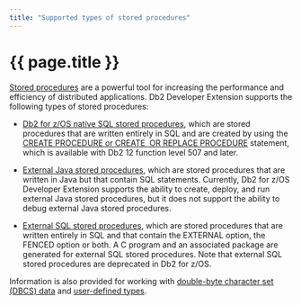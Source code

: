 ```yaml
---
title: "Supported types of stored procedures"
---
```


# {{ page.title }}

[Stored procedures](https://www.ibm.com/support/knowledgecenter/en/SSEPEK_13.0.0/apsg/src/tpc/db2z_storedprocedure.html) are a powerful tool for increasing the performance and efficiency of distributed applications. Db2 Developer Extension supports the following types of stored procedures:

- [Db2 for z/OS native SQL stored procedures]({{site.baseurl}}/docs/working-with-stored-procedures/creating-native-sql-stored-procedures.html), which are stored procedures that are written entirely in SQL and are created by using the [CREATE PROCEDURE or CREATE  OR REPLACE PROCEDURE](https://www.ibm.com/support/knowledgecenter/SSEPEK_13.0.0/sqlref/src/tpc/db2z_sql_createproceduresqlnative.html) statement, which is available with Db2 12 function level 507 and later.

- [External Java stored procedures]({{site.baseurl}}/docs/working-with-stored-procedures/creating-external-java-stored-procedures.html), which are stored procedures that are written in Java but that contain SQL statements. Currently, Db2 for z/OS Developer Extension supports the ability to create, deploy, and run external Java stored procedures, but it does not support the ability to debug external Java stored procedures.

- [External SQL stored procedures]({{site.baseurl}}/docs/working-with-stored-procedures/creating-external-SQL-stored-procedures.html), which are stored procedures that are written entirely in SQL and that contain the EXTERNAL option, the FENCED option or both. A C program and an associated package are generated for external SQL stored procedures. Note that external SQL stored procedures are deprecated in Db2 for z/OS.

Information is also provided for working with [double-byte character set (DBCS) data]({{site.baseurl}}/docs/working-with-stored-procedures/working-with-dbcs-data.html) and [user-defined types]({{site.baseurl}}/docs/working-with-stored-procedures/working-with-user-defined-types.html).

